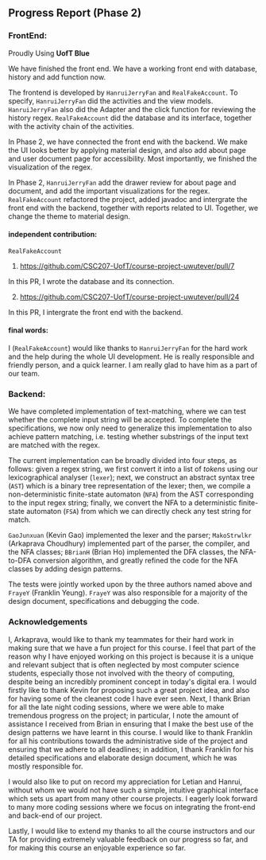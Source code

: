 ## Progress Report (Phase 2)
### FrontEnd: 

Proudly Using **UofT Blue**

We have finished the front end. We have a working front end with database, history and add function now. 

The frontend is developed by `HanruiJerryFan` and `RealFakeAccount`.
To specify, `HanruiJerryFan` did the activities and the view models.
`HanruiJerryFan` also did the Adapter and the click function for reviewing the history regex.
`RealFakeAccount` did the database and its interface, together with the activity chain of the activities.

In Phase 2, we have connected the front end with the backend. We make the UI looks better by applying material design, and also add about page and user document page for accessibility. Most importantly, we finished the visualization of the regex.

In Phase 2, `HanruiJerryFan` add the drawer review for about page and document, and add the important visualizations for the regex. 
`RealFakeAccount` refactored the project, added javadoc and intergrate the front end with the backend, together with reports related to UI. 
Together, we change the theme to material design.


#### independent contribution:

`RealFakeAccount`

1. <https://github.com/CSC207-UofT/course-project-uwutever/pull/7>

In this PR, I wrote the database and its connection.

2. <https://github.com/CSC207-UofT/course-project-uwutever/pull/24>

In this PR, I intergrate the front end with the backend.

#### final words:

I (`RealFakeAccount`) would like thanks to `HanruiJerryFan` for the hard work and the help during the whole UI development.
He is really responsible and friendly person, and a quick learner. I am really glad to have him as a part of our team.

### Backend:

We have completed implementation of text-matching, where we can test whether the complete input string will be accepted.
To complete the specifications, we now only need to generalize this implementation to also achieve pattern matching, i.e.
testing whether substrings of the input text are matched with the regex.

The current implementation can be broadly divided into four steps, as follows: given a regex string, we first convert it 
into a list of *tokens* using our lexicographical analyser (``lexer``); next, we construct an abstract syntax tree 
(``AST``) which is a binary tree representation of the lexer; then, we compile a non-deterministic finite-state automaton
(``NFA``) from the AST corresponding to the input regex string; finally, we convert the NFA to a deterministic 
finite-state automaton (``FSA``) from which we can directly check any test string for match.

`GaoJunxuan` (Kevin Gao) implemented the lexer and the parser; `MakoStrwlkr` (Arkaprava Choudhury) implemented part of 
the parser, the compiler, and the NFA classes; `BBrianH` (Brian Ho) implemented the DFA classes, the NFA-to-DFA 
conversion algorithm, and greatly refined the code for the NFA classes by adding design patterns.

The tests were jointly worked upon by the three authors named above and `FrayeY` (Franklin Yeung). `FrayeY` was also 
responsible for a majority of the design document, specifications and debugging the code.

### Acknowledgements

I, Arkaprava, would like to thank my teammates for their hard work in making sure that we have a fun project for this 
course. I feel that part of the reason why I have enjoyed working on this project is because it is a unique and relevant
subject that is often neglected by most computer science students, especially those not involved with the theory of computing,
despite being an incredibly prominent concept in today's digital era. I would firstly like to thank Kevin for proposing
such a great project idea, and also for having some of the cleanest code I have ever seen. Next, I thank Brian for all the late night coding sessions, where we were able to make tremendous progress on the project; in particular,
I note the amount of assistance I received from Brian in ensuring that I make the best use of the design patterns we have
learnt in this course. I would like to thank Franklin for all his contributions towards the administrative side of the project
and ensuring that we adhere to all deadlines; in addition, I thank Franklin for his detailed specifications and elaborate
design document, which he was mostly responsible for.

I would also like to put on record my appreciation for Letian and Hanrui, without whom we would not have such a simple,
intuitive graphical interface which sets us apart from many other course projects. I eagerly look forward to many more coding
sessions where we focus on integrating the front-end and back-end of our project.

Lastly, I would like to extend my thanks to all the course instructors and our TA for providing extremely valuable feedback
on our progress so far, and for making this course an enjoyable experience so far.